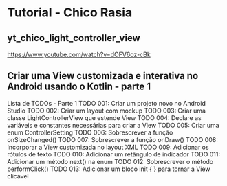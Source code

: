# Tutorial - Chico Rasia

## yt_chico_light_controller_view
https://www.youtube.com/watch?v=dOFV6oz-cBk

## Criar uma View customizada e interativa no Android usando o Kotlin - parte 1
Lista de TODOs - Parte 1
TODO 001: Criar um projeto novo no Android Studio
TODO 002: Criar um layout com mockup
TODO 003: Criar uma classe LightControllerView que estende View
TODO 004: Declare as variáveis e constantes necessárias para criar a View
TODO 005: Criar uma enum ControllerSetting
TODO 006: Sobrescrever a função onSizeChanged()
TODO 007: Sobrescrever a função onDraw()
TODO 008: Incorporar a View customizada no layout XML
TODO 009: Adicionar os rótulos de texto
TODO 010: Adicionar um retângulo de indicador
TODO 011: Adicionar um método next() na enum
TODO 012: Sobrescrever o método performClick()
TODO 013: Adicionar um bloco init { } para tornar a View clicável


